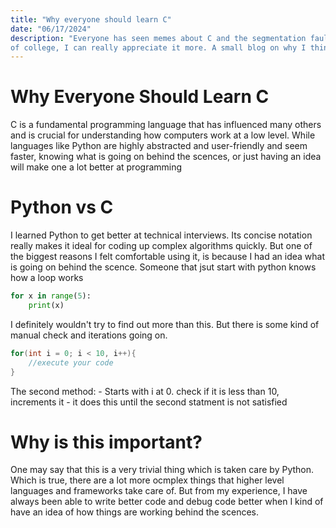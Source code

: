 ```yaml
---
title: "Why everyone should learn C"
date: "06/17/2024"
description: "Everyone has seen memes about C and the segmentation fault. But from my experience with C during my first year
of college, I can really appreciate it more. A small blog on why I think everyone should try to learn C, even if they are familiar wth high-level language that is 'faster'."
---
```


<h1 class="blog-titles">Why Everyone Should Learn C</h1>

C is a fundamental programming language that has influenced many others and is crucial for understanding how computers work at a low level. While languages like Python are highly abstracted and user-friendly and seem faster, knowing what is going on behind the scences, or just having an idea will make one a lot better at programming

<h1 class="blog-titles">Python vs C</h1>

I learned Python to get better at technical interviews. Its concise notation really makes it ideal for coding up complex
algorithms quickly. But one of the biggest reasons I felt comfortable using it, is because I had an idea what is going on behind the scence. Someone that jsut start with python knows how a loop works

```python
for x in range(5):
    print(x)

```

I definitely wouldn't try to find out more than this. But there is some kind of manual check and iterations going on.

```C
for(int i = 0; i < 10, i++){
    //execute your code
}
```

The second method:
    - Starts with i at 0. check if it is less than 10, increments it 
    - it does this until the second statment is not satisfied

<h1 class="blog-titles">Why is this important?</h1>

One may say that this is a very trivial thing which is taken care by Python. Which is true, there are a lot more ocmplex things that higher level languages and frameworks take care of. But from my experience, I have always been able to write better code and debug code better when I kind of have an idea of how things are working behind the scences. 

